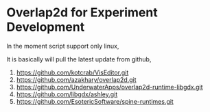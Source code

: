 # Overlap2d for Experiment  Development

In the moment script support only linux,

It is basically will pull the latest update from github,

1. https://github.com/kotcrab/VisEditor.git
2. https://github.com/azakhary/overlap2d.git
3. https://github.com/UnderwaterApps/overlap2d-runtime-libgdx.git
4. https://github.com/libgdx/ashley.git
5. https://github.com/EsotericSoftware/spine-runtimes.git

